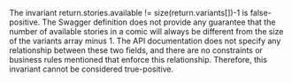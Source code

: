 The invariant return.stories.available != size(return.variants[])-1 is false-positive. The Swagger definition does not provide any guarantee that the number of available stories in a comic will always be different from the size of the variants array minus 1. The API documentation does not specify any relationship between these two fields, and there are no constraints or business rules mentioned that enforce this relationship. Therefore, this invariant cannot be considered true-positive.
